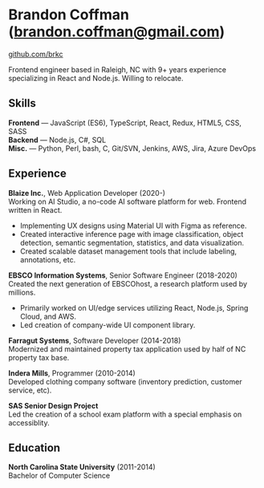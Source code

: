 # Brandon Coffman (<a href="mailto:brandon.coffman@gmail.com">brandon.coffman@gmail.com</a>)
[github.com/brkc](https://github.com/brkc)

Frontend engineer based in Raleigh, NC with 9+ years experience specializing in
React and Node.js. Willing to relocate.

## Skills

**Frontend** — JavaScript (ES6), TypeScript, React, Redux, HTML5, CSS,
SASS<br> **Backend** — Node.js, C#, SQL<br> **Misc.** — Python, Perl, bash,
C, Git/SVN, Jenkins, AWS, Jira, Azure DevOps<br>

## Experience

**Blaize Inc.**, Web Application Developer (2020-)<br> Working on AI Studio, a
no-code AI software platform for web. Frontend written in React.

- Implementing UX designs using Material UI with Figma as reference.
- Created interactive inference page with image classification, object
  detection, semantic segmentation, statistics, and data visualization.
- Created scalable dataset management tools that include labeling, annotations,
  etc.

**EBSCO Information Systems**, Senior Software Engineer (2018-2020)<br> Created
the next generation of EBSCOhost, a research platform used by millions.

- Primarily worked on UI/edge services utilizing React, Node.js, Spring Cloud,
  and AWS.
- Led creation of company-wide UI component library.

**Farragut Systems**, Software Developer (2014-2018)<br> Modernized and
maintained property tax application used by half of NC property tax base.

**Indera Mills**, Programmer (2010-2014)<br> Developed clothing company software
(inventory prediction, customer service, etc).

**SAS Senior Design Project**<br> Led the creation of a school exam platform
with a special emphasis on accessiblity.

## Education

**North Carolina State University** (2011-2014)<br> Bachelor of Computer Science

<link href="style.css" rel="stylesheet">
